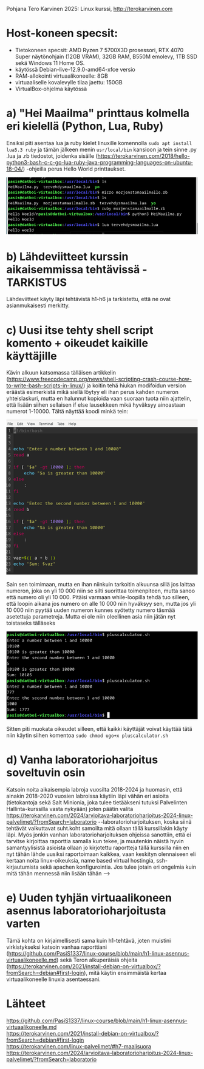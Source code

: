 Pohjana Tero Karvinen 2025: Linux kurssi, http://terokarvinen.com

# Host-koneen specsit:

- Tietokoneen specsit: AMD Ryzen 7 5700X3D prosessori, RTX 4070 Super näytönohjain (12GB VRAM), 32GB RAM, B550M emolevy, 1TB SSD sekä Windows 11 Home OS.
- käytössä Debian-live-12.9.0-amd64-xfce versio
- RAM-allokointi virtuaalikoneelle: 8GB
- virtuaaliselle kovalevylle tilaa jaettu: 150GB
- VirtualBox-ohjelma käytössä


# a) "Hei Maailma" printtaus kolmella eri kielellä (Python, Lua, Ruby)

Ensiksi piti asentaa lua ja ruby kielet linuxille komennolla `sudo apt install lua5.3 ruby` ja tämän jälkeen menin `usr/local/bin` kansioon ja tein sinne .py .lua ja .rb tiedostot, joidenka sisälle (https://terokarvinen.com/2018/hello-python3-bash-c-c-go-lua-ruby-java-programming-languages-on-ubuntu-18-04/) -ohjeilla perus Hello World printtaukset. 

![Alt Text](images/Week7image1.png)

# b) Lähdeviitteet kurssin aikaisemmissa tehtävissä - TARKISTUS

Lähdeviitteet käyty läpi tehtävistä h1-h6 ja tarkistettu, että ne ovat asianmukaisesti merkitty.


# c) Uusi itse tehty shell script komento + oikeudet kaikille käyttäjille

Kävin alkuun katsomassa tälläisen artikkelin (https://www.freecodecamp.org/news/shell-scripting-crash-course-how-to-write-bash-scripts-in-linux/) ja koitin tehä hiukan modifoidun version eräästä esimerkistä mikä siellä löytyy eli ihan perus kahden numeron yhteislaskuri, mutta en halunnut kopioida vaan suoraan tuota niin ajattelin, että lisään siihen sellaisen if else lausekkeen mikä hyväksyy ainoastaan numerot 1-10000. Tältä näyttää koodi minkä tein:

![Alt Text](images/Week7image3.png)

Sain sen toimimaan, mutta en ihan niinkuin tarkoitin alkuunsa sillä jos laittaa numeron, joka on yli 10 000 niin se silti suorittaa toimenpiteen, mutta sanoo että numero oli yli 10 000. Pitäisi varmaan while-loopilla tehdä tuo silleen, että loopin aikana jos numero on alle 10 000 niin hyväksyy sen, mutta jos yli 10 000 niin pyytää uuden numeron kunnes syötetty numero täsmää asetettuja parametreja. Mutta ei ole niin oleellinen asia niin jätän nyt toistaseks tälläseks

![Alt Text](images/Week7image2.png)

Sitten piti muokata oikeudet silleen, että kaikki käyttäjät voivat käyttää tätä niin käytin siihen komentoa `sudo chmod ugo+x pluscalculator.sh`


# d) Vanha laboratorioharjoitus soveltuvin osin

Katsoin noita aikaisempia labroja vuosilta 2018-2024 ja huomasin, että ainakin 2018-2020 vuosien labroissa käytiin läpi vähän eri asioita (tietokantoja sekä Salt Minionia, joka tulee tietääkseni tutuksi Palvelinten Hallinta-kurssilla vasta nykyään) joten päätin valita https://terokarvinen.com/2024/arvioitava-laboratorioharjoitus-2024-linux-palvelimet/?fromSearch=laboratorio  --laboratorioharjoituksen, koska siinä tehtävät vaikuttavat suht.koht samoilta mitä ollaan tällä kurssillakin käyty läpi. Myös jonkin vanhan laboratorioharjoituksen ohjeissa sanottiin, että ei tarvitse kirjoittaa raporttia samalla kun tekee, ja muutenkin näistä hyvin samantyylisistä asioista ollaan jo kirjotettu raportteja tällä kurssilla niin en nyt tähän lähde uusiksi raportoimaan kaikkea, vaan keskityn olennaiseen eli kertaan noita linux-oikeuksia, name based virtual hostingia, ssh-kirjautumista sekä apachen konfigurointia. Jos tulee jotain eri ongelmia kuin mitä tähän mennessä niin lisään tähän -->

# e) Uuden tyhjän virtuaalikoneen asennus laboratorioharjoitusta varten

Tämä kohta on kirjaimellisesti sama kuin h1-tehtävä, joten muistini virkistykseksi katsoin vanhaa raporttiani (https://github.com/PasiS1337/linux-course/blob/main/h1-linux-asennus-virtuaalikoneelle.md) sekä Teron alkuperäisiä ohjeita (https://terokarvinen.com/2021/install-debian-on-virtualbox/?fromSearch=debian#first-login), mitä käytin ensimmäistä kertaa virtuaalikoneelle linuxia asentaessani.


# Lähteet

https://github.com/PasiS1337/linux-course/blob/main/h1-linux-asennus-virtuaalikoneelle.md <br>
https://terokarvinen.com/2021/install-debian-on-virtualbox/?fromSearch=debian#first-login <br>
https://terokarvinen.com/linux-palvelimet/#h7-maalisuora <br>
https://terokarvinen.com/2024/arvioitava-laboratorioharjoitus-2024-linux-palvelimet/?fromSearch=laboratorio <br>



